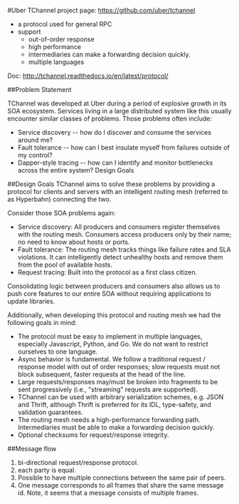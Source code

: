 #Uber TChannel
project page: https://github.com/uber/tchannel

* a protocol used for general RPC
* support
	* out-of-order response
	* high performance
	* intermediaries can make a forwarding decision quickly.
	* multiple languages

Doc: http://tchannel.readthedocs.io/en/latest/protocol/

##Problem Statement

TChannel was developed at Uber during a period of explosive growth in its SOA ecosystem. Services living in a large distributed system like this usually encounter similar classes of problems. Those problems often include:

* Service discovery -- how do I discover and consume the services around me?
* Fault tolerance -- how can I best insulate myself from failures outside of my control?
* Dapper-style tracing -- how can I identify and monitor bottlenecks across the entire system?
Design Goals

##Design Goals
TChannel aims to solve these problems by providing a protocol for clients and servers with an intelligent routing mesh (referred to as Hyperbahn) connecting the two.

Consider those SOA problems again:

* Service discovery: All producers and consumers register themselves with the routing mesh. Consumers access producers only by their name; no need to know about hosts or ports.
* Fault tolerance: The routing mesh tracks things like failure rates and SLA violations. It can intelligently detect unhealthy hosts and remove them from the pool of available hosts.
* Request tracing: Built into the protocol as a first class citizen.

Consolidating logic between producers and consumers also allows us to push core features to our entire SOA without requiring applications to update libraries.

Additionally, when developing this protocol and routing mesh we had the following goals in mind:

* The protocol must be easy to implement in multiple languages, especially Javascript, Python, and Go. We do not want to restrict ourselves to one language.
* Async behavior is fundamental. We follow a traditional request / response model with out of order responses; slow requests must not block subsequent, faster requests at the head of the line.
* Large requests/responses may/must be broken into fragments to be sent progressively (i.e., "streaming" requests are supported).
* TChannel can be used with arbitrary serialization schemes, e.g. JSON and Thrift, although Thrift is preferred for its IDL, type-safety, and validation guarantees.
* The routing mesh needs a high-performance forwarding path. Intermediaries must be able to make a forwarding decision quickly.
* Optional checksums for request/response integrity.

##Message flow
1. bi-directional request/response protocol.
2. each party is equal.
3. Possible to have multiple connections between the same pair of peers.
4. One message corresponds to all frames that share the same message id. Note, it seems that a message consists of multiple frames.

